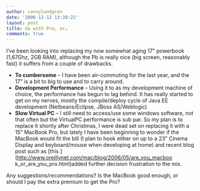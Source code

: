 ```yaml
---
author: connylundgren
date: '2006-12-12 13:38:22'
layout: post
title: Go with Pro, or…
comments: true
---
```


I’ve been looking into replacing my now somewhat aging 17” powerbook (1,67Ghz,
2GB RAM), although the Pb is really nice (big screen, reasonably fast) it
suffers from a couple of drawbacks.

  

  * **To cumbersome** – I have been air-commuting for the last year, and the 17” is a bit to big to use and to carry around. 
  * **Development Performance** – Using it to as my development machine of choice, the performance has begun to lag behind. It has really started to get on my nerves, mostly the compile/deploy cycle of Java EE development (Netbeans/Eclipse, JBoss AS/Weblogic)
  * **Slow Virtual PC** – I still need to access/use some windows software, not that often but the VirtualPC performance is sub par.
So my plan is to replace it shortly after Christmas, I were dead set on
replacing it with a 15” MacBook Pro, but lately I have been beginning to
wonder if the MacBook would fit the bill (I plan to hook either on up to a 23”
Cinema Display and keyboard/mouse when developing at home) and recent blog
post such as [this ](http://www.oreillynet.com/mac/blog/2006/05/are_you_macboo
k_or_are_you_pro.html)added further decision frustration to the mix.

Any suggestions/recommendations? Is the MacBook good enough, or should I pay
the extra premium to get the Pro?

